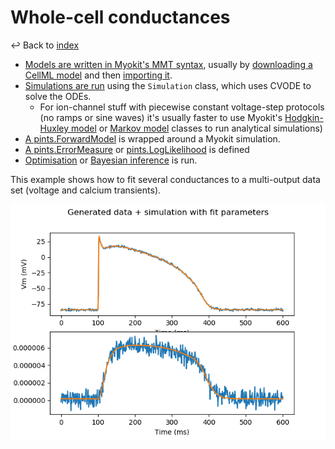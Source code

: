 # Whole-cell conductances
↩ Back to [index](../README.md)

- [Models are written in Myokit's MMT syntax](https://myokit.readthedocs.io/syntax/index.html), usually by [downloading a CellML model](https://models.cellml.org/electrophysiology) and then [importing it](https://myokit.readthedocs.io/api_formats/cellml.html).
- [Simulations are run](https://myokit.readthedocs.io/api_simulations/Simulation.html) using the `Simulation` class, which uses CVODE to solve the ODEs.
  - For ion-channel stuff with piecewise constant voltage-step protocols (no ramps or sine waves) it's usually faster to use Myokit's [Hodgkin-Huxley model](https://myokit.readthedocs.io/api_library/hh.html) or [Markov model](https://myokit.readthedocs.io/api_library/markov.html) classes to run analytical simulations)
- [A pints.ForwardModel](https://nbviewer.jupyter.org/github/pints-team/pints/blob/master/examples/writing-a-model.ipynb) is wrapped around a Myokit simulation.
- [A pints.ErrorMeasure](https://pints.readthedocs.io/en/latest/error_measures.html) or [pints.LogLikelihood](https://pints.readthedocs.io/en/latest/log_likelihoods.html) is defined
- [Optimisation](https://nbviewer.jupyter.org/github/pints-team/pints/blob/master/examples/optimisation-first-example.ipynb) or [Bayesian inference](https://nbviewer.jupyter.org/github/pints-team/pints/blob/master/examples/sampling-first-example.ipynb) is run.





This example shows how to fit several conductances to a multi-output data set (voltage and calcium transients).

![](Figure_2.png)

